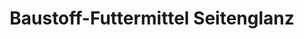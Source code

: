 ---
title: "Baustoff-Futtermittel Seitenglanz"
url: /tannenberg/baustoff-futtermittel-seitenglanz/
shop: Allgemein
---